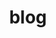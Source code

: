 ---
category: [blog] #Category ID.
hue: var(--c-themeHueRed) #Category hue. See note [1].
title: blog #Category title.
description: Lorem ipsum dolor sit amet.
---